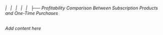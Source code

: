 ###### |   |   |   |   |   ├── Profitability Comparison Between Subscription Products and One-Time Purchases

*Add content here*